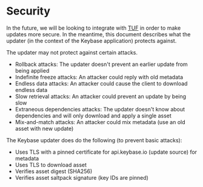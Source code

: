 # Security

In the future, we will be looking to integrate with [TUF](https://theupdateframework.github.io/)
in order to make updates more secure. In the meantime, this document describes
what the updater (in the context of the Keybase application) protects against.

The updater may not protect against certain attacks.

- Rollback attacks: The updater doesn't prevent an earlier update from being applied
- Indefinite freeze attacks: An attacker could reply with old metadata
- Endless data attacks: An attacker could cause the client to download endless data
- Slow retrieval attacks: An attacker could prevent an update by being slow
- Extraneous dependencies attacks: The updater doesn't know about dependencies and will only download and apply a single asset
- Mix-and-match attacks: An attacker could mix metadata (use an old asset with new update)

The Keybase updater does do the following (to prevent basic attacks):

- Uses TLS with a pinned certificate for api.keybase.io (update source) for metadata
- Uses TLS to download asset
- Verifies asset digest (SHA256)
- Verifies asset saltpack signature (key IDs are pinned)
